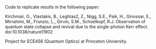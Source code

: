 Code to replicate results in the following paper: 

Kirchmair, G., Vlastakis, B., Leghtas2, Z., Nigg, S.E., Paik, H., Ginossar, E., Mirrahimi, M., Frunzio, L., Girvin, S.M., Schoelkopf, R.J. Observation of quantum state collapse and revival due to the single-photon Kerr effect. doi:10.1038/nature11902

Project for ECE456 (Quantum Optics) at Princeton University. 
